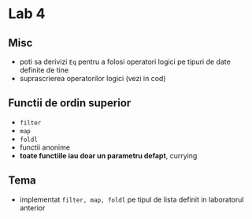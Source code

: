 Lab 4
=====


Misc
----

* poti sa derivizi `Eq` pentru a folosi operatori logici pe tipuri 
  de date definite de tine
* suprascrierea operatorilor logici (vezi in cod)

Functii de ordin superior
-------------------------

* `filter`
* `map`
* `foldl`
* functii anonime
* **toate functiile iau doar un parametru defapt**, currying

Tema
----
* implementat `filter, map, foldl` pe tipul de lista definit in
  laboratorul anterior
